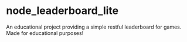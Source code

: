 # node_leaderboard_lite
An educational project providing a simple restful leaderboard for games. Made for educational purposes! 
